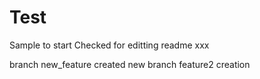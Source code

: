 # Test
Sample to start
Checked for editting readme
xxx

branch new_feature created
new branch feature2 creation

